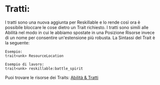 # Tratti:

I tratti sono una nuova aggiunta per Reskillable e lo rende così ora è possibile bloccare le cose dietro un Trait richiesto. I tratti sono simili alle Abilità nel modo in cui le abbiamo spostate in una Posizione Risorse invece di un nome per consentire un'estensione più robusta. La Sintassi del Trait è la seguente:

    Esempio:
    trait<unk> ResourceLocation
    
    Esempio di lavoro:
    trait<unk> reskillable:battle_spirit
    

Puoi trovare le risorse dei Traits: [Abilità & Tratti](/Mods/CompatSkills/Requirements/Skills_Traits/)